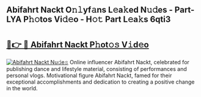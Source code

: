 ## Abifahrt Nackt O𝚗𝚕yf𝚊ns L𝚎a𝚔ed N𝚞𝚍es - Part-LYA P𝚑𝚘tos Vi𝚍𝚎o - H𝚘𝚝 Part L𝚎a𝚔s 6qti3

# <h2><a href="http://kf5nby.oniu.top/?m=Abifahrt+Nackt">🔗👉 🔴 Abifahrt Nackt P𝚑ot𝚘𝚜 V𝚒d𝚎o</a></h2>

[![Abifahrt Nackt Nu𝚍e𝚜](https://i.imgur.com/0qMVB7G.gif)](http://kf5nby.oniu.top/?m=Abifahrt+Nackt)
Online influencer Abifahrt Nackt, celebrated for publishing dance and lifestyle material, consisting of performances and personal vlogs. Motivational figure Abifahrt Nackt, famed for their exceptional accomplishments and dedication to creating a positive change in the world.  

